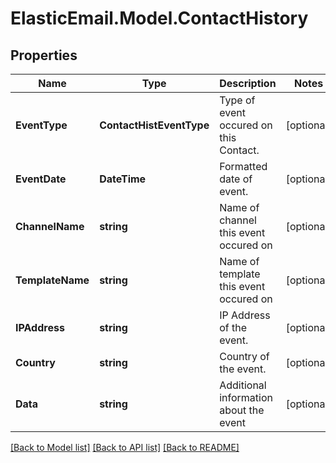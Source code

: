 # ElasticEmail.Model.ContactHistory
## Properties

Name | Type | Description | Notes
------------ | ------------- | ------------- | -------------
**EventType** | **ContactHistEventType** | Type of event occured on this Contact. | [optional] 
**EventDate** | **DateTime** | Formatted date of event. | [optional] 
**ChannelName** | **string** | Name of channel this event occured on | [optional] 
**TemplateName** | **string** | Name of template this event occured on | [optional] 
**IPAddress** | **string** | IP Address of the event. | [optional] 
**Country** | **string** | Country of the event. | [optional] 
**Data** | **string** | Additional information about the event | [optional] 

[[Back to Model list]](../README.md#documentation-for-models) [[Back to API list]](../README.md#documentation-for-api-endpoints) [[Back to README]](../README.md)

